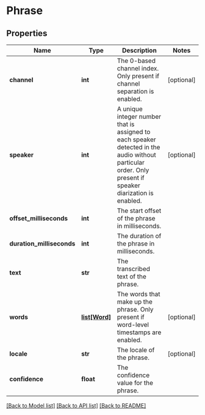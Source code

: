 # Phrase

## Properties
Name | Type | Description | Notes
------------ | ------------- | ------------- | -------------
**channel** | **int** | The 0-based channel index. Only present if channel separation is enabled. | [optional] 
**speaker** | **int** | A unique integer number that is assigned to each speaker detected in the audio without particular order. Only present if speaker diarization is enabled. | [optional] 
**offset_milliseconds** | **int** | The start offset of the phrase in milliseconds. | 
**duration_milliseconds** | **int** | The duration of the phrase in milliseconds. | 
**text** | **str** | The transcribed text of the phrase. | 
**words** | [**list[Word]**](Word.md) | The words that make up the phrase. Only present if word-level timestamps are enabled. | [optional] 
**locale** | **str** | The locale of the phrase. | [optional] 
**confidence** | **float** | The confidence value for the phrase. | 

[[Back to Model list]](../README.md#documentation-for-models) [[Back to API list]](../README.md#documentation-for-api-endpoints) [[Back to README]](../README.md)


